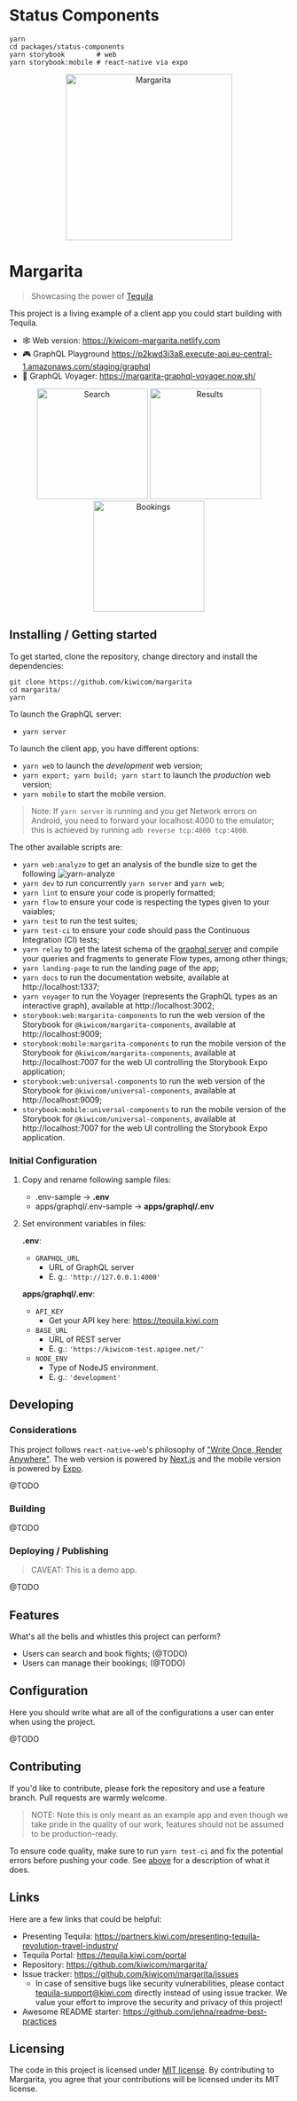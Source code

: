 
# Status Components

```
yarn
cd packages/status-components
yarn storybook        # web
yarn storybook:mobile # react-native via expo
```

<div align="center">
<img src="./docs/assets/logo.png" alt="Margarita" title="Margarita" width="300"/>
</div>

# Margarita

> Showcasing the power of [Tequila](https://partners.kiwi.com/presenting-tequila-revolution-travel-industry/)

This project is a living example of a client app you could start building with Tequila.

- 🕸️ Web version: https://kiwicom-margarita.netlify.com
- 🎮 GraphQL Playground https://p2kwd3i3a8.execute-api.eu-central-1.amazonaws.com/staging/graphql
- 🚀 GraphQL Voyager: https://margarita-graphql-voyager.now.sh/

<div align="center">
<img src="./docs/assets/search.png" alt="Search" title="Search" width="200"/>
<img src="./docs/assets/results.png" alt="Results" title="Results" width="200"/>
<img src="./docs/assets/bookings.png" alt="Bookings" title="Bookings" width="200"/>
</div>

## Installing / Getting started

To get started, clone the repository, change directory and install the dependencies:

```shell
git clone https://github.com/kiwicom/margarita
cd margarita/
yarn
```

To launch the GraphQL server:

- `yarn server`

To launch the client app, you have different options:

- `yarn web` to launch the _development_ web version;
- `yarn export; yarn build; yarn start` to launch the _production_ web version;
- `yarn mobile` to start the mobile version.

> Note: If `yarn server` is running and you get Network errors on Android, you need to forward your localhost:4000 to the emulator; this is achieved by running `adb reverse tcp:4000 tcp:4000`.

The other available scripts are:

- `yarn web:analyze` to get an analysis of the bundle size to get the following
  ![yarn-analyze](assets/yarn-analyze.png)
- `yarn dev` to run concurrently `yarn server` and `yarn web`;
- `yarn lint` to ensure your code is properly formatted;
- `yarn flow` to ensure your code is respecting the types given to your vaiables;
- `yarn test` to run the test suites;
- `yarn test-ci` to ensure your code should pass the Continuous Integration (CI) tests;
- `yarn relay` to get the latest schema of the [graphql server](apps/graphql)
  and compile your queries and fragments to generate Flow types, among other things;
- `yarn landing-page` to run the landing page of the app;
- `yarn docs` to run the documentation website, available at http://localhost:1337;
- `yarn voyager` to run the Voyager (represents the GraphQL types as an interactive graph), available at http://localhost:3002;
- `storybook:web:margarita-components` to run the web version of the Storybook for `@kiwicom/margarita-components`, available at http://localhost:9009;
- `storybook:mobile:margarita-components` to run the mobile version of the Storybook for `@kiwicom/margarita-components`, available at http://localhost:7007 for the web UI controlling the Storybook Expo application;
- `storybook:web:universal-components` to run the web version of the Storybook for `@kiwicom/universal-components`, available at http://localhost:9009;
- `storybook:mobile:universal-components` to run the mobile version of the Storybook for `@kiwicom/universal-components`, available at http://localhost:7007 for the web UI controlling the Storybook Expo application.

### Initial Configuration

1. Copy and rename following sample files:

   - .env-sample &rightarrow; **.env**
   - apps/graphql/.env-sample &rightarrow; **apps/graphql/.env**

2. Set environment variables in files:

   **.env**:

   - `GRAPHQL_URL`
     - URL of GraphQL server
     - E. g.: `'http://127.0.0.1:4000'`

   **apps/graphql/.env**:

   - `API_KEY`
     - Get your API key here: https://tequila.kiwi.com
   - `BASE_URL`
     - URL of REST server
     - E. g.: `'https://kiwicom-test.apigee.net/'`
   - `NODE_ENV`
     - Type of NodeJS environment.
     - E. g.: `'development'`

## Developing

### Considerations

This project follows `react-native-web`'s philosophy of ["Write Once, Render Anywhere"](https://www.youtube.com/watch?v=HLWM2uhv2wI). The web version is powered by
[Next.js](https://github.com/zeit/next.js/) and the mobile version is powered by
[Expo](https://github.com/expo/expo).

@TODO

### Building

@TODO

### Deploying / Publishing

> CAVEAT: This is a demo app.

@TODO

## Features

What's all the bells and whistles this project can perform?

- Users can search and book flights; (@TODO)
- Users can manage their bookings; (@TODO)

## Configuration

Here you should write what are all of the configurations a user can enter when
using the project.

@TODO

## Contributing

If you'd like to contribute, please fork the repository and use a feature
branch. Pull requests are warmly welcome.

> NOTE: Note this is only meant as an example app and even though we take
> pride in the quality of our work, features should not be assumed to be
> production-ready.

To ensure code quality, make sure to run `yarn test-ci` and fix the potential
errors before pushing your code. See [above](#installing-/-getting-started) for a description of what it does.

## Links

Here are a few links that could be helpful:

- Presenting Tequila: https://partners.kiwi.com/presenting-tequila-revolution-travel-industry/
- Tequila Portal: https://tequila.kiwi.com/portal
- Repository: https://github.com/kiwicom/margarita/
- Issue tracker: https://github.com/kiwicom/margarita/issues
  - In case of sensitive bugs like security vulnerabilities, please contact
    tequila-support@kiwi.com directly instead of using issue tracker. We value your effort
    to improve the security and privacy of this project!
- Awesome README starter: https://github.com/jehna/readme-best-practices

## Licensing

The code in this project is licensed under [MIT license](LICENSE). By contributing to Margarita, you agree that your contributions will be licensed under its MIT license.
